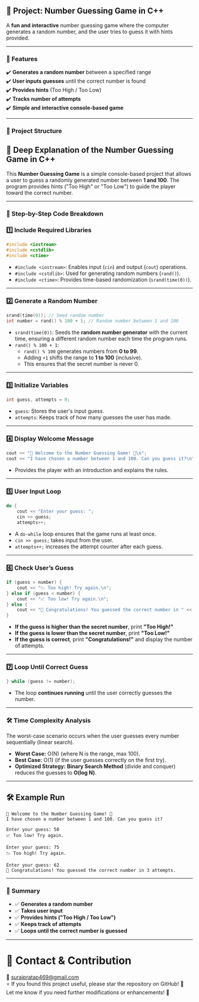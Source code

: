 ## **🎲 Project: Number Guessing Game in C++**  

A **fun and interactive** number guessing game where the computer generates a random number, and the user tries to guess it with hints provided.  

---

### **📌 Features**  
✔️ **Generates a random number** between a specified range  
✔️ **User inputs guesses** until the correct number is found  
✔️ **Provides hints** (Too High / Too Low)  
✔️ **Tracks number of attempts**  
✔️ **Simple and interactive console-based game**  

---

### **📂 Project Structure**  


## **📖 Deep Explanation of the Number Guessing Game in C++**

This **Number Guessing Game** is a simple console-based project that allows a user to guess a randomly generated number between **1 and 100**. The program provides hints ("Too High" or "Too Low") to guide the player toward the correct number.

---

### **🚀 Step-by-Step Code Breakdown**

### **1️⃣ Include Required Libraries**
```cpp
#include <iostream>
#include <cstdlib>
#include <ctime>
```
- `#include <iostream>`: Enables input (`cin`) and output (`cout`) operations.  
- `#include <cstdlib>`: Used for generating random numbers (`rand()`).  
- `#include <ctime>`: Provides time-based randomization (`srand(time(0))`).  

---

### **2️⃣ Generate a Random Number**
```cpp
srand(time(0)); // Seed random number
int number = rand() % 100 + 1; // Random number between 1 and 100
```
- `srand(time(0))`: Seeds the **random number generator** with the current time, ensuring a different random number each time the program runs.  
- `rand() % 100 + 1`:  
  - `rand() % 100` generates numbers from **0 to 99**.  
  - Adding `+1` shifts the range to **1 to 100** (inclusive).  
  - This ensures that the secret number is never 0.  

---

### **3️⃣ Initialize Variables**
```cpp
int guess, attempts = 0;
```
- `guess`: Stores the user's input guess.  
- `attempts`: Keeps track of how many guesses the user has made.  

---

### **4️⃣ Display Welcome Message**
```cpp
cout << "🎲 Welcome to the Number Guessing Game! 🎲\n";
cout << "I have chosen a number between 1 and 100. Can you guess it?\n";
```
- Provides the player with an introduction and explains the rules.  

---

### **5️⃣ User Input Loop**
```cpp
do {
    cout << "Enter your guess: ";
    cin >> guess;
    attempts++;
```
- A `do-while` loop ensures that the game runs at least once.  
- `cin >> guess;` takes input from the user.  
- `attempts++;` increases the attempt counter after each guess.  

---

### **6️⃣ Check User’s Guess**
```cpp
if (guess > number) {
    cout << "📉 Too high! Try again.\n";
} else if (guess < number) {
    cout << "📈 Too low! Try again.\n";
} else {
    cout << "🎉 Congratulations! You guessed the correct number in " << attempts << " attempts.\n";
}
```
- **If the guess is higher than the secret number**, print **"Too High!"**  
- **If the guess is lower than the secret number**, print **"Too Low!"**  
- **If the guess is correct**, print **"Congratulations!"** and display the number of attempts.  

---

### **7️⃣ Loop Until Correct Guess**
```cpp
} while (guess != number);
```
- The loop **continues running** until the user correctly guesses the number.  

---

### **🛠 Time Complexity Analysis**
The worst-case scenario occurs when the user guesses every number sequentially (linear search).  
- **Worst Case:** O(N) (where N is the range, max 100).  
- **Best Case:** O(1) (if the user guesses correctly on the first try).  
- **Optimized Strategy:** **Binary Search Method** (divide and conquer) reduces the guesses to **O(log N)**.  

---

## **🛠 Example Run**
```
🎲 Welcome to the Number Guessing Game! 🎲
I have chosen a number between 1 and 100. Can you guess it?

Enter your guess: 50
📈 Too low! Try again.

Enter your guess: 75
📉 Too high! Try again.

Enter your guess: 62
🎉 Congratulations! You guessed the correct number in 3 attempts.
```
---

### **📌 Summary**
- ✅ **Generates a random number**  
- ✅ **Takes user input**  
- ✅ **Provides hints ("Too High / Too Low")**  
- ✅ **Keeps track of attempts**  
- ✅ **Loops until the correct number is guessed**  

---

# 📧 Contact & Contribution
📩 surajpratap469@gmail.com
<br>
⭐ If you found this project useful, please star the repository on GitHub! 🚀
<br>
Let me know if you need further modifications or enhancements! 🚀






